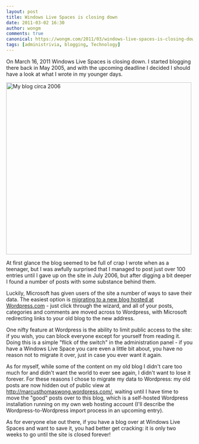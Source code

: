 ```yaml
---
layout: post
title: Windows Live Spaces is closing down
date: 2011-03-02 16:30
author: wongm
comments: true
canonical: https://wongm.com/2011/03/windows-live-spaces-is-closing-down/
tags: [administrivia, blogging, Technology]
---
```

On March 16, 2011 Windows Live Spaces is closing down. I started blogging there back in May 2005, and with the upcoming deadline I decided I should have a look at what I wrote in my younger days.

<a href="https://wongm.com/wp-content/uploads/2011/03/old-blog.png"><img src="https://wongm.com/wp-content/uploads/2011/03/old-blog-500x465.png" alt="My blog circa 2006" title="My blog circa 2006" width="500" height="465" class="alignnone size-medium wp-image-683" /></a>

At first glance the blog seemed to be full of crap I wrote when as a teenager, but I was awfully surprised that I managed to post just over 100 entries until I gave up on the site in July 2006, but after digging a bit deeper I found a number of posts with some substance behind them.

Luckily, Microsoft has given users of the site a number of ways to save their data. The easiest option is <a href="http://en.support.wordpress.com/upgrading-from-windows-live-spaces/" target="_blank">migrating to a new blog hosted at Wordpress.com</a> - just click through the wizard, and all of your posts, categories and comments are moved across to Wordpress, with Microsoft redirecting links to your old blog to the new address.

One nifty feature at Wordpress is the ability to limit public access to the site: if you wish, you can block everyone except for yourself from reading it. Doing this is a simple "flick of the switch" in the administration panel - if you have a Windows Live Space you care even a little bit about, you have no reason not to migrate it over, just in case you ever want it again.

As for myself, while some of the content on my old blog I didn't care too much for and didn't want the world to ever see again, I didn't want to lose it forever. For these reasons I chose to migrate my data to Wordpress: my old posts are now hidden out of public view at <a href="http://marcusthomaswong.wordpress.com/">http://marcusthomaswong.wordpress.com/</a>, waiting until I have time to move the "good" posts over to this blog, which is a self-hosted Wordpress installation running on my own web hosting account (I'll describe the Wordpress-to-Wordpress import process in an upcoming entry).

As for everyone else out there, if you have a blog over at Windows Live Spaces and want to save it, you had better get cracking: it is only two weeks to go until the site is closed forever!
